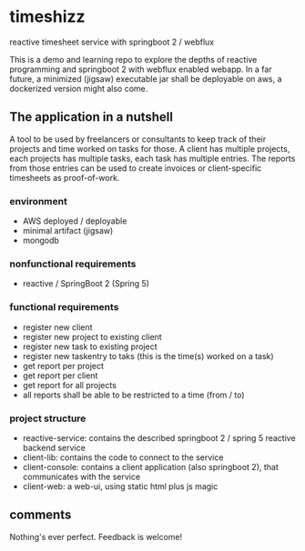 # timeshizz
reactive timesheet service with springboot 2 / webflux

This is a demo and learning repo to explore the depths of reactive programming and springboot 2 with webflux enabled webapp. In a far future, a minimized (jigsaw) executable jar shall be deployable on aws, a dockerized version might also come.

## The application in a nutshell
A tool to be used by freelancers or consultants to keep track of their projects and time worked on tasks for those. A client has multiple projects, each projects has multiple tasks, each task has multiple entries. The reports from those entries can be used to create invoices or client-specific timesheets as proof-of-work. 

### environment
- AWS deployed / deployable
- minimal artifact (jigsaw)
- mongodb

### nonfunctional requirements
- reactive / SpringBoot 2 (Spring 5)

### functional requirements
- register new client
- register new project to existing client
- register new task to existing project
- register new taskentry to taks (this is the time(s) worked on a task)
- get report per project
- get report per client
- get report for all projects
- all reports shall be able to be restricted to a time (from / to) 

### project structure
- reactive-service: contains the described springboot 2 / spring 5 reactive backend service
- client-lib: contains the code to connect to the service
- client-console: contains a client application (also springboot 2), that communicates with the service
- client-web: a web-ui, using static html plus js magic

## comments 
Nothing's ever perfect. Feedback is welcome! 

